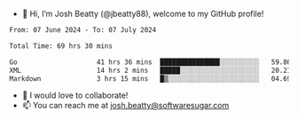 - 👋 Hi, I’m Josh Beatty (@jbeatty88), welcome to my GitHub profile!

<!--START_SECTION:waka-->

```txt
From: 07 June 2024 - To: 07 July 2024

Total Time: 69 hrs 30 mins

Go                    41 hrs 36 mins  ███████████████░░░░░░░░░░   59.86 %
XML                   14 hrs 2 mins   █████░░░░░░░░░░░░░░░░░░░░   20.21 %
Markdown              3 hrs 15 mins   █▒░░░░░░░░░░░░░░░░░░░░░░░   04.69 %
```

<!--END_SECTION:waka-->

- 💞️ I would love to collaborate!
- 📫 You can reach me at josh.beatty@softwaresugar.com

<!---
jbeatty88/jbeatty88 is a ✨ special ✨ repository because its `README.md` (this file) appears on your GitHub profile.
You can click the Preview link to take a look at your changes.
--->
